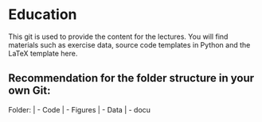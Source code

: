 # Education
This git is used to provide the content for the lectures. You will find materials such as exercise data, source code templates in Python and the LaTeX template here.  


## Recommendation for the folder structure in your own Git: 
Folder:
| - Code 
| - Figures 
| - Data 
| - docu
